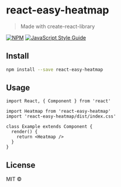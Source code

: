 # react-easy-heatmap

> Made with create-react-library

[![NPM](https://img.shields.io/npm/v/react-easy-heatmap.svg)](https://www.npmjs.com/package/react-easy-heatmap) [![JavaScript Style Guide](https://img.shields.io/badge/code_style-standard-brightgreen.svg)](https://standardjs.com)

## Install

```bash
npm install --save react-easy-heatmap
```

## Usage

```tsx
import React, { Component } from 'react'

import Heatmap from 'react-easy-heatmap'
import 'react-easy-heatmap/dist/index.css'

class Example extends Component {
  render() {
    return <Heatmap />
  }
}
```

## License

MIT © [](https://github.com/)
